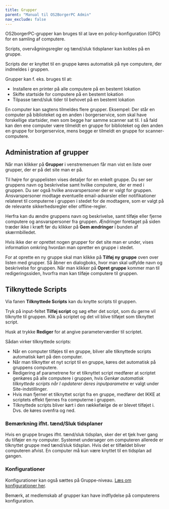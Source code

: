 ```yaml
---
title: Grupper
parent: "Manual til OS2BorgerPC Admin"
nav_exclude: false
---
```


OS2borgerPC-grupper kan bruges til at lave en policy-konfiguration (GPO) for en samling af computere. 

Scripts, overvågningsregler og tænd/sluk tidsplaner kan kobles på en gruppe.

Scripts der er knyttet til en gruppe køres automatisk på nye computere, der indmeldes i gruppen.

Grupper kan f. eks. bruges til at:
- Installere en printer på alle computere på en bestemt lokation
- Skifte startside for computere på en bestemt lokation
- Tilpasse tænd/sluk tider til behovet på en bestemt lokation

En computer kan sagtens tilmeldes flere grupper.
Eksempel: Der står en computer på biblioteket og en anden i borgerservice, som skal have forskellige startsider, men som begge har samme scanner sat til. I så fald kan den ene computer være tilmeldt en gruppe for biblioteket og den anden en gruppe for borgerservice, mens begge er tilmeldt en gruppe for scanner-computere.


## Administration af grupper

Når man klikker på **Grupper** i venstremenuen får man vist en liste over grupper, der er på det site man er på. 

Til højre for gruppelisten vises detaljer for en enkelt gruppe. Du ser ser gruppens navn og beskrivelse samt hvilke computere, der er med i gruppen. Du ser også hvilke ansvarspersoner der er valgt for gruppen.
Ansvarspersoner modtage eventuelle email-advarsler eller notifikationer relateret til computerne i gruppen i stedet for de modtagere, som er valgt på de relevante sikkerhedsregler eller offline-regler.  

Herfra kan du ændre gruppens navn og beskrivelse, samt tilføje eller fjerne computere og ansvarspersoner fra gruppen. Ændringer foretaget på siden træder ikke i kræft før du klikker på **Gem ændringer** i bunden af skærmbilledet.

Hvis ikke der er oprettet nogen grupper for det site man er under, vises information omkring hvordan man opretter en gruppe i stedet.

For at oprette en ny gruppe skal man klikke på **Tilføj ny gruppe** oven over listen med grupper. Så åbner en dialogboks, hvor man skal udfylde navn og beskrivelse for gruppen. Når man klikker på **Opret gruppe** kommer man til redigeringssiden, hvorfra man kan tilføje computere til gruppen.

## Tilknyttede Scripts
Via fanen **Tilknyttede Scripts** kan du knytte scripts til gruppen. 

Tryk på input-feltet **Tilføj script** og søg efter det script, som du gerne vil tilknytte til gruppen. Klik på scriptet og det vil blive tilføjet som tilknyttet script.

Husk at trykke **Rediger** for at angive parameterværdier til scriptet.

Sådan virker tilknyttede scripts:
- Når en computer tilføjes til en gruppe, bliver alle tilknyttede scripts automatisk kørt på den computer. 
- Når man tilknytter et nyt script til en gruppe, køres det automatisk på gruppens computere. 
- Redigering af parametrene for et tilknyttet script medfører at scriptet genkøres på alle computere i gruppen, hvis *Genkør automatisk tilknyttede scripts når I opdaterer deres inputparametre* er valgt under Site-indstillinger. 
- Hvis man fjerner et tilknyttet script fra en gruppe, medfører det IKKE at scriptets effekt fjernes fra computerne i gruppen.
- Tilknyttede scripts bliver kørt i den rækkefælge de er blevet tilføjet i. Dvs. de køres ovenfra og ned.

### Bemærkning ifht. tænd/Sluk tidsplaner
Hvis en gruppe bruges ifht. tænd/sluk tidsplan, sker der et tjek hver gang du tilføjer en ny computer. Systemet undersøger om computeren allerede er tilknyttet gruppe med tænd/sluk tidsplan. Hvis det er tilfældet bliver computeren afvist. En computer må kun være knyttet til en tidsplan ad gangen. 

### Konfigurationer 
Konfigurationer kan også sættes på Gruppe-niveau. [Læs om konfigurationer her](https://os2borgerpc.github.io/os2borgerpc-docs/docs/administrationssiden/konfigurationer.html).


Bemærk, at medlemskab af grupper kan have indflydelse på computerens konfiguration.